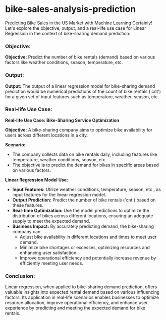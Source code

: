 # bike-sales-analysis-prediction
Predicting Bike Sales in the US Market with Machine Learning
Certainly! Let's explore the objective, output, and a real-life use case for Linear Regression in the context of bike-sharing demand prediction:

### Objective:

**Objective:** Predict the number of bike rentals (demand) based on various factors like weather conditions, season, temperature, etc.

### Output:

**Output:** The output of a linear regression model for bike-sharing demand prediction would be numerical predictions of the count of bike rentals ('cnt') for a given set of input features such as temperature, weather, season, etc.

### Real-life Use Case:

**Real-life Use Case: Bike-Sharing Service Optimization**

**Objective:** A bike-sharing company aims to optimize bike availability for users across different locations in a city.

**Scenario:** 
- The company collects data on bike rentals daily, including features like temperature, weather conditions, season, etc.
- The objective is to predict the demand for bikes in specific areas based on various factors.

**Linear Regression Model Use:**
- **Input Features:** Utilize weather conditions, temperature, season, etc., as input features for the linear regression model.
- **Output Prediction:** Predict the number of bike rentals ('cnt') based on these features.
- **Real-time Optimization:** Use the model predictions to optimize the distribution of bikes across different locations, ensuring an adequate supply to meet the expected demand.
- **Business Impact:** By accurately predicting demand, the bike-sharing company can:
  - Adjust bike availability in different locations and times to meet user demand.
  - Minimize bike shortages or excesses, optimizing resources and enhancing user satisfaction.
  - Improve operational efficiency and potentially increase revenue by efficiently meeting user needs.

### Conclusion:

Linear regression, when applied to bike-sharing demand prediction, offers valuable insights into expected rental demand based on various influencing factors. Its application in real-life scenarios enables businesses to optimize resource allocation, improve operational efficiency, and enhance user experience by predicting and meeting the expected demand for bike rentals.
